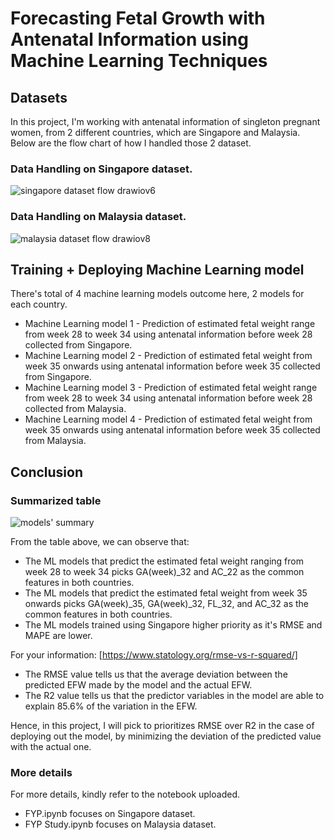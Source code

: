 # Forecasting Fetal Growth with Antenatal Information using Machine Learning Techniques

## Datasets
In this project, I'm working with antenatal information of singleton pregnant women, from 2 different countries, which are Singapore and Malaysia. Below are the flow chart of how I handled those 2 dataset.

### Data Handling on Singapore dataset.
![singapore dataset flow drawiov6](https://user-images.githubusercontent.com/47239545/146946758-67fa536f-2e0b-4156-89ef-e47fde4efe30.png)

### Data Handling on Malaysia dataset.
![malaysia dataset flow drawiov8](https://user-images.githubusercontent.com/47239545/146946820-91a90e6f-2bf6-4293-bb23-22fbb7c8da33.png)

## Training + Deploying Machine Learning model 
There's total of 4 machine learning models outcome here, 2 models for each country.

- Machine Learning model 1 - Prediction of estimated fetal weight range from week 28 to week 34 using antenatal information before week 28 collected from Singapore.
- Machine Learning model 2 - Prediction of estimated fetal weight from week 35 onwards using antenatal information before week 35 collected from Singapore.
- Machine Learning model 3 - Prediction of estimated fetal weight range from week 28 to week 34 using antenatal information before week 28 collected from Malaysia.
- Machine Learning model 4 - Prediction of estimated fetal weight from week 35 onwards using antenatal information before week 35 collected from Malaysia.

## Conclusion

### Summarized table
![models' summary](https://user-images.githubusercontent.com/47239545/146949809-ec397605-ae2b-48d4-9c1c-6caab49aa6ee.png)

From the table above, we can observe that:
- The ML models that predict the estimated fetal weight ranging from week 28 to week 34 picks GA(week)\_32 and AC\_22 as the common features in both countries.
- The ML models that predict the estimated fetal weight from week 35 onwards picks GA(week)\_35, GA(week)\_32, FL\_32, and AC\_32 as the common features in both countries.
- The ML models trained using Singapore higher priority as it's RMSE and MAPE are lower.

For your information: [https://www.statology.org/rmse-vs-r-squared/]
- The RMSE value tells us that the average deviation between the predicted EFW made by the model and the actual EFW.
- The R2 value tells us that the predictor variables in the model are able to explain 85.6% of the variation in the EFW.

Hence, in this project, I will pick to prioritizes RMSE over R2 in the case of deploying out the model, by minimizing the deviation of the predicted value with the actual one.

### More details

For more details, kindly refer to the notebook uploaded. 
- FYP.ipynb focuses on Singapore dataset.
- FYP Study.ipynb focuses on Malaysia dataset.
